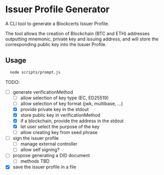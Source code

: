 # Issuer Profile Generator

A CLI tool to generate a Blockcerts Issuer Profile.

The tool allows the creation of Blockchain (BTC and ETH) addresses outputting mnemonic, private key and issuing address, and will store the corresponding public key into the Issuer Profile.

## Usage

```bash
  node scripts/prompt.js
```

TODO:
- [ ] generate verificationMethod
  - [ ] allow selection of key type (EC, ED25519)
  - [ ] allow selection of key format (jwk, multibase, ...)
  - [x] provide private key in the stdout
  - [x] store public key in verificationMethod
  - [x] if a blockchain, provide the address in the stdout
  - [x] let user select the purpose of the key
  - [ ] allow creating key from seed phrase
- [ ] sign the issuer profile
  - [ ] manage external controller
  - [ ] allow self signing?
- [ ] propose generating a DID document
  - [ ] methods TBD
- [x] save the issuer profile in a file
